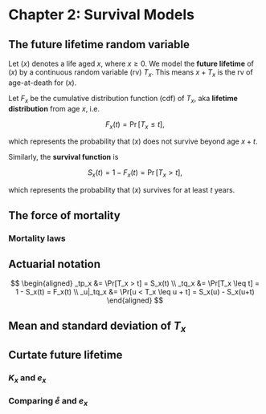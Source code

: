 # Chapter 2: Survival Models

## The future lifetime random variable
Let $(x)$ denotes a life aged $x$, where $x \geq 0$. We model the **future lifetime** of $(x)$ by a continuous random variable (rv) $T_x$. This means $x + T_x$ is the rv of age-at-death for $(x)$.

Let $F_x$ be the cumulative distribution function (cdf) of $T_x$, aka **lifetime distribution** from age $x$, i.e.

$$
    F_x(t) = \Pr[T_x \leq t],
$$

which represents the probability that $(x)$ does not survive beyond age $x + t$.

Similarly, the **survival function** is

$$
    S_x(t) = 1 - F_x(t) = \Pr[T_x > t],
$$

which represents the probability that $(x)$ survives for at least $t$ years.

## The force of mortality

### Mortality laws

## Actuarial notation


$$
    \begin{aligned}
      _tp_x &= \Pr[T_x > t] = S_x(t) \\
      _tq_x &= \Pr[T_x \leq t] = 1 - S_x(t) = F_x(t) \\
      _u|_tq_x &= \Pr[u < T_x \leq u + t] = S_x(u) - S_x(u+t)
    \end{aligned}
$$

## Mean and standard deviation of $T_x$

## Curtate future lifetime
### $K_x$ and $e_x$

### Comparing $\mathring{e}$ and $e_x$
